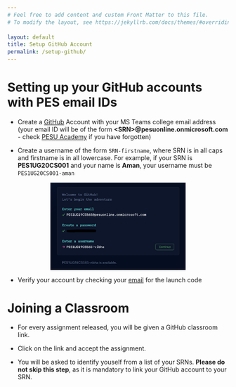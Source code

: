 ```yaml
---
# Feel free to add content and custom Front Matter to this file.
# To modify the layout, see https://jekyllrb.com/docs/themes/#overriding-theme-defaults

layout: default
title: Setup GitHub Account
permalink: /setup-github/
---
```


# Setting up your GitHub accounts with PES email IDs

- Create a [GitHub](https://github.com) Account with your MS Teams college email address (your email ID will be of the form **\<SRN\>@pesuonline.onmicrosoft.com** - check [PESU Academy](https://www.pesuacademy.com/Academy/) if you have forgotten)

- Create a username of the form `SRN-firstname`, where SRN is in all caps and firstname is in all lowercase. For example, if your SRN is **PES1UG20CS001** and your name is **Aman**, your username must be `PES1UG20CS001-aman`

<img src="/assets/images/SignUp.png" alt="SignUp" style="zoom:30%; display: block; margin-left: auto;  margin-right: auto;" />

- Verify your account by checking your [email](https://outlook.office365.com) for the launch code

# Joining a Classroom

- For every assignment released, you will be given a GitHub classroom link.

- Click on the link and accept the assignment.

- You will be asked to identify youself from a list of your SRNs. **Please do not skip this step**, as it is mandatory to link your GitHub account to your SRN.
